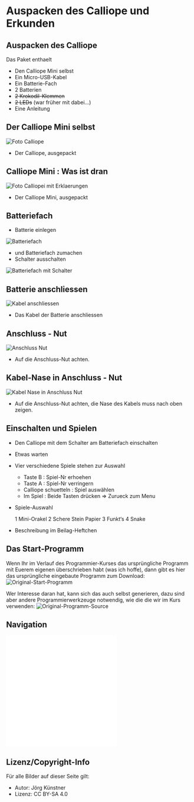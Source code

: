 # Auspacken des Calliope und Erkunden

## Auspacken des Calliope

Das Paket enthaelt

* Den Calliope Mini selbst
* Ein Micro-USB-Kabel
* Ein Batterie-Fach
* 2 Batterien
* ~~2 Krokodil-Klemmen~~
* ~~2 LEDs~~ (war früher mit dabei...)
* Eine Anleitung


## Der Calliope Mini selbst

![Foto Calliope](pics/Calliope_Ausgepackt.png)

* Der Calliope, ausgepackt


## Calliope Mini : Was ist dran

![Foto Calliopei mit Erklaerungen](pics/Calliope_Ausgepackt_MitBeschriftung.png)

* Der Calliope Mini, ausgepackt


## Batteriefach 

* Batterie einlegen 

![Batteriefach](pics/BatterieFach.png)

* und Batteriefach zumachen
* Schalter ausschalten 


![Batteriefach mit Schalter](pics/BatterieFachSchalter.png)


## Batterie anschliessen

![Kabel anschliessen](pics/KabelAnschliessen.png)

* Das Kabel der Batterie anschliessen

## Anschluss - Nut


![Anschluss Nut ](pics/AnschlussNut.png)

* Auf die Anschluss-Nut achten.


## Kabel-Nase in Anschluss - Nut


![Kabel Nase in Anschluss Nut ](pics/AnschlussNutMitKabelNase.png)

* Auf die Anschluss-Nut achten, die Nase des Kabels muss nach oben zeigen.

## Einschalten und Spielen

* Den Calliope mit dem Schalter am Batteriefach einschalten
* Etwas warten
* Vier verschiedene Spiele stehen zur Auswahl

    * Taste B : Spiel-Nr erhoehen
    * Taste A : Spiel-Nr verringern 
    * Calliope schuetteln : Spiel auswählen
    * Im Spiel : Beide Tasten drücken => Zurueck zum Menu

* Spiele-Auswahl
  
    1 Mini-Orakel
    2 Schere Stein Papier
    3 Funkt‘s
    4 Snake

* Beschreibung im Beilag-Heftchen

## Das Start-Programm 

Wenn Ihr im Verlauf des Programmier-Kurses das ursprüngliche Programm mit Euerem eigenen überschrieben habt (was ich hoffe), dann gibt es hier das ursprüngliche eingebaute Programm zum Download: ![Original-Start-Programm](code/calliope-demo-combined.hex)

Wer Interesse daran hat, kann sich das auch selbst generieren, dazu sind aber andere Programmierwerkzeuge notwendig, wie die die wir im Kurs verwenden:
![Original-Programm-Source](https://github.com/calliope-mini/calliope-demo.git)


## Navigation

![Hoch zur Übersicht](../README.md)    ![Weiter ](../01_02_Start_Simulator/README.md)



## Lizenz/Copyright-Info
Für alle Bilder auf dieser Seite gilt:

*  Autor: Jörg Künstner
* Lizenz: CC BY-SA 4.0